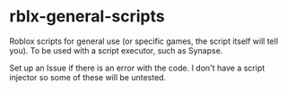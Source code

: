# rblx-general-scripts
Roblox scripts for general use (or specific games, the script itself will tell you). To be used with a script executor, such as Synapse.

Set up an Issue if there is an error with the code. I don't have a script injector so some of these will be untested.
